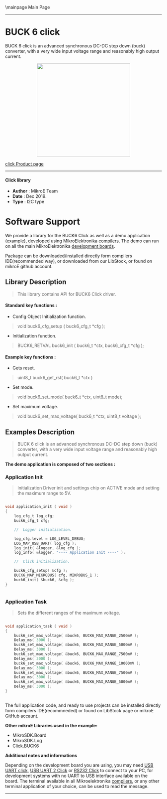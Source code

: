 \mainpage Main Page
 
 

---
# BUCK 6 click

BUCK 6 click is an advanced synchronous DC-DC step down (buck) converter, with a very wide input voltage range and reasonably high output current.

<p align="center">
  <img src="https://download.mikroe.com/images/click_for_ide/buck6_click.png" height=300px>
</p>

[click Product page](https://www.mikroe.com/buck-6-click)

---


#### Click library 

- **Author**        : MikroE Team
- **Date**          : Dec 2019.
- **Type**          : I2C type


# Software Support

We provide a library for the BUCK6 Click 
as well as a demo application (example), developed using MikroElektronika 
[compilers](https://shop.mikroe.com/compilers). 
The demo can run on all the main MikroElektronika [development boards](https://shop.mikroe.com/development-boards).

Package can be downloaded/installed directly form compilers IDE(recommended way), or downloaded from our LibStock, or found on mikroE github account. 

## Library Description

> This library contains API for BUCK6 Click driver.

#### Standard key functions :

- Config Object Initialization function.
> void buck6_cfg_setup ( buck6_cfg_t *cfg ); 
 
- Initialization function.
> BUCK6_RETVAL buck6_init ( buck6_t *ctx, buck6_cfg_t *cfg );


#### Example key functions :

- Gets reset.
> uint8_t buck6_get_rst( buck6_t *ctx )
 
- Set mode.
> void buck6_set_mode( buck6_t *ctx, uint8_t mode);

- Set maximum voltage.
> void buck6_set_max_voltage( buck6_t *ctx, uint8_t voltage );

## Examples Description

> BUCK 6 click is an advanced synchronous DC-DC step down (buck) converter, with a very wide input voltage range and reasonably high output current. 

**The demo application is composed of two sections :**

### Application Init 

> Initialization Driver init and settings chip on ACTIVE mode and setting the maximum range to 5V.

```c

void application_init ( void )
{
    log_cfg_t log_cfg;
    buck6_cfg_t cfg;

    //  Logger initialization.

    log_cfg.level = LOG_LEVEL_DEBUG;
    LOG_MAP_USB_UART( log_cfg );
    log_init( &logger, &log_cfg );
    log_info( &logger, "---- Application Init ----" );

    //  Click initialization.

    buck6_cfg_setup( &cfg );
    BUCK6_MAP_MIKROBUS( cfg, MIKROBUS_1 );
    buck6_init( &buck6, &cfg );
}
  
```

### Application Task

> Sets the different ranges of the maximum voltage. 

```c

void application_task ( void )
{
    buck6_set_max_voltage( &buck6, BUCK6_MAX_RANGE_2500mV );
    Delay_ms( 3000 );
    buck6_set_max_voltage( &buck6, BUCK6_MAX_RANGE_5000mV );
    Delay_ms( 3000 );
    buck6_set_max_voltage( &buck6, BUCK6_MAX_RANGE_7500mV );
    Delay_ms( 3000 );
    buck6_set_max_voltage( &buck6, BUCK6_MAX_RANGE_10000mV );
    Delay_ms( 3000 );
    buck6_set_max_voltage( &buck6, BUCK6_MAX_RANGE_7500mV );
    Delay_ms( 3000 );
    buck6_set_max_voltage( &buck6, BUCK6_MAX_RANGE_5000mV );
    Delay_ms( 3000 );
}
 

```
 

The full application code, and ready to use projects can be  installed directly form compilers IDE(recommneded) or found on LibStock page or mikroE GitHub accaunt.

**Other mikroE Libraries used in the example:** 

- MikroSDK.Board
- MikroSDK.Log
- Click.BUCK6

**Additional notes and informations**

Depending on the development board you are using, you may need 
[USB UART click](https://shop.mikroe.com/usb-uart-click), 
[USB UART 2 Click](https://shop.mikroe.com/usb-uart-2-click) or 
[RS232 Click](https://shop.mikroe.com/rs232-click) to connect to your PC, for 
development systems with no UART to USB interface available on the board. The 
terminal available in all Mikroelektronika 
[compilers](https://shop.mikroe.com/compilers), or any other terminal application 
of your choice, can be used to read the message.



---
